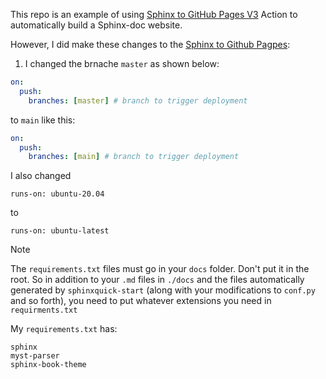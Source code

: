 This repo is an example of using [Sphinx to GitHub Pages V3](https://github.com/marketplace/actions/sphinx-to-github-pages) Action to automatically build
a Sphinx-doc website.

However, I did make these changes to the [Sphinx to Github Pagpes](https://github.com/marketplace/actions/sphinx-to-github-pages):

1. I changed the brnache `master` as shown below:

```yml
on:
  push:
    branches: [master] # branch to trigger deployment
```

to `main` like this:


```yml
on:
  push:
    branches: [main] # branch to trigger deployment
```

I also changed

```
runs-on: ubuntu-20.04
```

to 

```
runs-on: ubuntu-latest
```

> [!NOTE]
> The `requirements.txt` files must go in your `docs` folder. Don't put it in the root. So in addition to your `.md`  files in `./docs` and the files automatically generated
> by `sphinxquick-start` (along with your modifications to `conf.py` and so forth), you need to put whatever extensions you need in `requirments.txt`

My `requirements.txt` has:

```
sphinx
myst-parser
sphinx-book-theme
```

